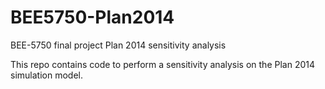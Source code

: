 # BEE5750-Plan2014
BEE-5750 final project Plan 2014 sensitivity analysis

This repo contains code to perform a sensitivity analysis on the Plan 2014 simulation model. 
